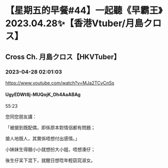 # 【星期五的早餐#44】一起聽《早霸王》2023.04.28✨【香港Vtuber/月島クロス】

## Cross Ch. 月島クロス【HKVTuber】

### 2023-04-28 02:01:03

https://www.youtube.com/watch?v=MJa2TCvCnSs

#### UgyEDWt8j-MUQojK_Oh4AaABAg

55:23

您同您朋友講：

「被搶到既配偶，即係原本對情侶都有問題；

搶人地既人，其實係唔想付出感情。」



小妹妹生得靚小小就想扮大小姐，唔想湊仔；

後生仔呆下混下，就醒日想唸年輕窈窕淑女。


